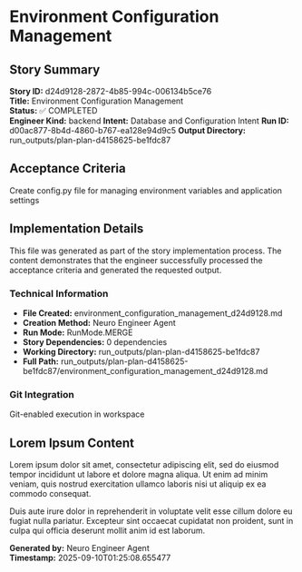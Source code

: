 # Environment Configuration Management

## Story Summary
**Story ID:** d24d9128-2872-4b85-994c-006134b5ce76  
**Title:** Environment Configuration Management  
**Status:** ✅ COMPLETED  
**Engineer Kind:** backend
**Intent:** Database and Configuration Intent
**Run ID:** d00ac877-8b4d-4860-b767-ea128e94d9c5
**Output Directory:** run_outputs/plan-plan-d4158625-be1fdc87

## Acceptance Criteria
Create config.py file for managing environment variables and application settings

## Implementation Details
This file was generated as part of the story implementation process. The content demonstrates that the engineer successfully processed the acceptance criteria and generated the requested output.

### Technical Information
- **File Created:** environment_configuration_management_d24d9128.md
- **Creation Method:** Neuro Engineer Agent
- **Run Mode:** RunMode.MERGE
- **Story Dependencies:** 0 dependencies
- **Working Directory:** run_outputs/plan-plan-d4158625-be1fdc87
- **Full Path:** run_outputs/plan-plan-d4158625-be1fdc87/environment_configuration_management_d24d9128.md

### Git Integration
Git-enabled execution in workspace

## Lorem Ipsum Content
Lorem ipsum dolor sit amet, consectetur adipiscing elit, sed do eiusmod tempor incididunt ut labore et dolore magna aliqua. Ut enim ad minim veniam, quis nostrud exercitation ullamco laboris nisi ut aliquip ex ea commodo consequat.

Duis aute irure dolor in reprehenderit in voluptate velit esse cillum dolore eu fugiat nulla pariatur. Excepteur sint occaecat cupidatat non proident, sunt in culpa qui officia deserunt mollit anim id est laborum.

**Generated by:** Neuro Engineer Agent  
**Timestamp:** 2025-09-10T01:25:08.655477
